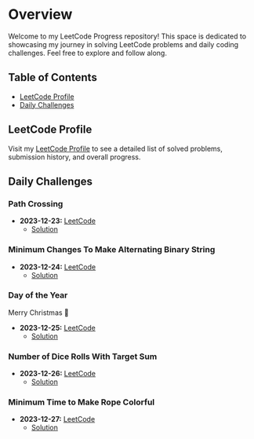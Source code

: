# Overview

Welcome to my LeetCode Progress repository! This space is dedicated to showcasing my journey in solving LeetCode problems and daily coding challenges. Feel free to explore and follow along.

## Table of Contents

- [LeetCode Profile](#leetcode-profile)
- [Daily Challenges](#daily-challenges)

## LeetCode Profile

Visit my [LeetCode Profile](https://leetcode.com/despejo1507/) to see a detailed list of solved problems, submission history, and overall progress.

## Daily Challenges

### Path Crossing
- **2023-12-23:** [LeetCode](https://leetcode.com/problems/path-crossing/)
  - [Solution](https://github.com/Spiegelin/Daily-Leetcode/blob/main/Path%20Crossing.py)
 
### Minimum Changes To Make Alternating Binary String
- **2023-12-24:** [LeetCode](https://leetcode.com/problems/minimum-changes-to-make-alternating-binary-string/)
  - [Solution](https://github.com/Spiegelin/Daily-Leetcode/blob/main/Alternating%20Binary%20String.py)

### Day of the Year
Merry Christmas 🎄
- **2023-12-25:** [LeetCode](https://leetcode.com/problems/day-of-the-year/)
  - [Solution](https://github.com/Spiegelin/Daily-Leetcode/blob/main/Leap%20Year.py)

### Number of Dice Rolls With Target Sum
- **2023-12-26:** [LeetCode](https://leetcode.com/problems/number-of-dice-rolls-with-target-sum/)
  - [Solution](https://github.com/Spiegelin/Daily-Leetcode/blob/main/Number%20of%20Dice%20Rolls%20With%20Target%20Sum.py)


### Minimum Time to Make Rope Colorful
- **2023-12-27:** [LeetCode](https://leetcode.com/problems/minimum-time-to-make-rope-colorful/)
  - [Solution](https://github.com/Spiegelin/Daily-Leetcode/blob/main/Minimum%20Time%20to%20Make%20Rope%20Colorful.py)



